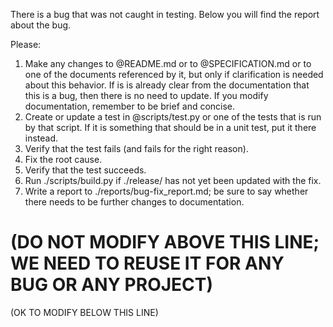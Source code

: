 There is a bug that was not caught in testing. Below you will find the report about the bug.

Please:

1) Make any changes to @README.md or to @SPECIFICATION.md or to one of the documents referenced by it, but only if clarification is needed about this behavior. If is is already clear from the documentation that this is a bug, then there is no need to update. If you modify documentation, remember to be brief and concise.
2) Create or update a test in @scripts/test.py or one of the tests that is run by that script. If it is something that should be in a unit test, put it there instead.
3) Verify that the test fails (and fails for the right reason).
4) Fix the root cause.
5) Verify that the test succeeds.
6) Run ./scripts/build.py if ./release/ has not yet been updated with the fix.
7) Write a report to ./reports/bug-fix_report.md; be sure to say whether there needs to be further changes to documentation.



(DO NOT MODIFY ABOVE THIS LINE; WE NEED TO REUSE IT FOR ANY BUG OR ANY PROJECT)
===
(OK TO MODIFY BELOW THIS LINE)
